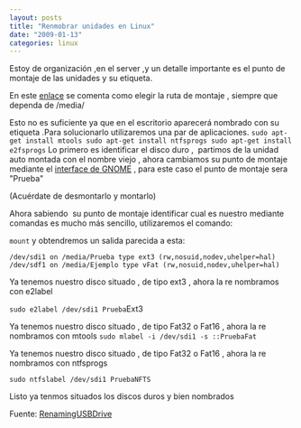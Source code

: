 ```yaml
---
layout: posts
title: "Renmobrar unidades en Linux"
date: "2009-01-13"
categories: linux
---
```


Estoy de organización ,en el server ,y un detalle importante es el punto de montaje de las unidades y su etiqueta.

En este [enlace](https://luispuente.net/2007/07/bug-gnome-mount/) se comenta como elegir la ruta de montaje , siempre que dependa de /media/

Esto no es suficiente ya que en el escritorio aparecerá nombrado con su etiqueta .Para solucionarlo utilizaremos una par de aplicaciones. `sudo apt-get install mtools sudo apt-get install ntfsprogs sudo apt-get install e2fsprogs` Lo primero es identificar el disco duro ,  partimos de la unidad auto montada con el nombre viejo , ahora cambiamos su punto de montaje mediante el [interface de GNOME](https://luispuente.net/2007/07/bug-gnome-mount/) , para este caso el punto de montaje sera "Prueba"

(Acuérdate de desmontarlo y montarlo)

Ahora sabiendo  su punto de montaje identificar cual es nuestro mediante comandas es mucho más sencillo, utilizaremos el comando:

`mount` y obtendremos un salida parecida a esta:

`/dev/sdi1 on /media/Prueba type ext3 (rw,nosuid,nodev,uhelper=hal) /dev/sdf1 on /media/Ejemplo type vFat (rw,nosuid,nodev,uhelper=hal)`

Ya tenemos nuestro disco situado , de tipo ext3 , ahora la re nombramos con e2label

`sudo e2label /dev/sdi1 Prueba`Ext3

Ya tenemos nuestro disco situado , de tipo Fat32 o Fat16 , ahora la re nombramos con mtools `sudo mlabel -i /dev/sdi1 -s ::PruebaFat`

Ya tenemos nuestro disco situado , de tipo Fat32 o Fat16 , ahora la re nombramos con ntfsprogs

`sudo ntfslabel /dev/sdi1 PruebaNFTS`

Listo ya tenmos situados los discos duros y bien nombrados

Fuente: [RenamingUSBDrive](https://help.ubuntu.com/community/RenameUSBDrive)
